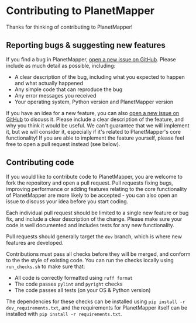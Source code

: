 # Contributing to PlanetMapper

Thanks for thinking of contributing to PlanetMapper!

## Reporting bugs & suggesting new features

If you find a bug in PlanetMapper, [open a new issue on GitHub](https://github.com/ortk95/planetmapper/issues/new). Please include as much detail as possible, including:
- A clear description of the bug, including what you expected to happen and what actually happened
- Any simple code that can reproduce the bug
- Any error messages you received
- Your operating system, Python version and PlanetMapper version

If you have an idea for a new feature, you can also [open a new issue on GitHub](https://github.com/ortk95/planetmapper/issues/new) to discuss it. Please include a clear description of the feature, and why you think it would be useful. We can't guarantee that we will implement it, but we will consider it, especially if it's related to PlanetMapper's core functionality! If you are able to implement the feature yourself, please feel free to open a pull request instead (see below).


## Contributing code

If you would like to contribute code to PlanetMapper, you are welcome to fork the repository and open a pull request. Pull requests fixing bugs, improving performance or adding features relating to the core functionality of PlanetMapper are more likely to be accepted - you can also open an issue to discuss your idea before you start coding.

Each individual pull request should be limited to a single new feature or bug fix, and include a clear description of the change. Please make sure your code is well documented and includes tests for any new functionality.

Pull requests should generally target the `dev` branch, which is where new features are developed.

Contributions must pass all checks before they will be merged, and conform to the the style of existing code. You can run the checks locally using `run_checks.sh` to make sure that:
- All code is correctly formatted using `ruff format`
- The code passes `pylint` and `pyright` checks
- The code passes all tests (on your OS & Python version)

The dependencies for these checks can be installed using `pip install -r dev_requirements.txt`, and the requirements for PlanetMapper itself can be installed with `pip install -r requirements.txt`.
